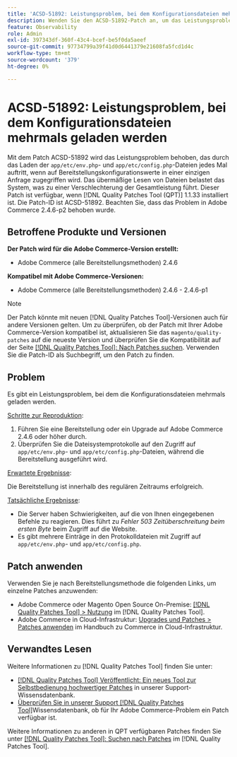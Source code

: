 ```yaml
---
title: 'ACSD-51892: Leistungsproblem, bei dem Konfigurationsdateien mehrmals geladen werden'
description: Wenden Sie den ACSD-51892-Patch an, um das Leistungsproblem von Adobe Commerce zu beheben, bei dem Konfigurationsdateien während der Bereitstellung mehrmals geladen werden.
feature: Observability
role: Admin
exl-id: 397343df-360f-43c4-bcef-be5f0da5aeef
source-git-commit: 97734799a39f41d0d6441379e21608fa5fcd1d4c
workflow-type: tm+mt
source-wordcount: '379'
ht-degree: 0%

---
```


# ACSD-51892: Leistungsproblem, bei dem Konfigurationsdateien mehrmals geladen werden

Mit dem Patch ACSD-51892 wird das Leistungsproblem behoben, das durch das Laden der `app/etc/env.php`- und `app/etc/config.php`-Dateien jedes Mal auftritt, wenn auf Bereitstellungskonfigurationswerte in einer einzigen Anfrage zugegriffen wird. Das übermäßige Lesen von Dateien belastet das System, was zu einer Verschlechterung der Gesamtleistung führt. Dieser Patch ist verfügbar, wenn [!DNL Quality Patches Tool (QPT)] 1.1.33 installiert ist. Die Patch-ID ist ACSD-51892. Beachten Sie, dass das Problem in Adobe Commerce 2.4.6-p2 behoben wurde.

## Betroffene Produkte und Versionen

**Der Patch wird für die Adobe Commerce-Version erstellt:**

* Adobe Commerce (alle Bereitstellungsmethoden) 2.4.6

**Kompatibel mit Adobe Commerce-Versionen:**

* Adobe Commerce (alle Bereitstellungsmethoden) 2.4.6 - 2.4.6-p1

>[!NOTE]
>
>Der Patch könnte mit neuen [!DNL Quality Patches Tool]-Versionen auch für andere Versionen gelten. Um zu überprüfen, ob der Patch mit Ihrer Adobe Commerce-Version kompatibel ist, aktualisieren Sie das `magento/quality-patches` auf die neueste Version und überprüfen Sie die Kompatibilität auf der Seite [[!DNL Quality Patches Tool]: Nach Patches suchen](https://experienceleague.adobe.com/tools/commerce-quality-patches/index.html). Verwenden Sie die Patch-ID als Suchbegriff, um den Patch zu finden.

## Problem

Es gibt ein Leistungsproblem, bei dem die Konfigurationsdateien mehrmals geladen werden.

<u>Schritte zur Reproduktion</u>:

1. Führen Sie eine Bereitstellung oder ein Upgrade auf Adobe Commerce 2.4.6 oder höher durch.
1. Überprüfen Sie die Dateisystemprotokolle auf den Zugriff auf `app/etc/env.php`- und `app/etc/config.php`-Dateien, während die Bereitstellung ausgeführt wird.

<u>Erwartete Ergebnisse</u>:

Die Bereitstellung ist innerhalb des regulären Zeitraums erfolgreich.

<u>Tatsächliche Ergebnisse</u>:

* Die Server haben Schwierigkeiten, auf die von Ihnen eingegebenen Befehle zu reagieren. Dies führt zu *Fehler 503 Zeitüberschreitung beim ersten Byte* beim Zugriff auf die Website.
* Es gibt mehrere Einträge in den Protokolldateien mit Zugriff auf `app/etc/env.php`- und `app/etc/config.php`.

## Patch anwenden

Verwenden Sie je nach Bereitstellungsmethode die folgenden Links, um einzelne Patches anzuwenden:

* Adobe Commerce oder Magento Open Source On-Premise: [[!DNL Quality Patches Tool] > Nutzung](https://experienceleague.adobe.com/docs/commerce-operations/tools/quality-patches-tool/usage.html) im [!DNL Quality Patches Tool].
* Adobe Commerce in Cloud-Infrastruktur: [Upgrades und Patches > Patches anwenden](https://experienceleague.adobe.com/docs/commerce-cloud-service/user-guide/develop/upgrade/apply-patches.html) im Handbuch zu Commerce in Cloud-Infrastruktur.

## Verwandtes Lesen

Weitere Informationen zu [!DNL Quality Patches Tool] finden Sie unter:

* [[!DNL Quality Patches Tool] Veröffentlicht: Ein neues Tool zur Selbstbedienung hochwertiger Patches](/help/announcements/adobe-commerce-announcements/magento-quality-patches-released-new-tool-to-self-serve-quality-patches.md) in unserer Support-Wissensdatenbank.
* [Überprüfen Sie in unserer Support [!DNL Quality Patches Tool]](/help/support-tools/patches-available-in-qpt-tool/check-patch-for-magento-issue-with-magento-quality-patches.md)Wissensdatenbank, ob für Ihr Adobe Commerce-Problem ein Patch verfügbar ist.

Weitere Informationen zu anderen in QPT verfügbaren Patches finden Sie unter [[!DNL Quality Patches Tool]: Suchen nach Patches](https://experienceleague.adobe.com/tools/commerce-quality-patches/index.html) im [!DNL Quality Patches Tool].
